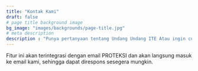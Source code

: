 ```yaml
---
title: "Kontak Kami"
draft: false
# page title background image
bg_image: "images/backgrounds/page-title.jpg"
# meta description
description : "Punya pertanyaan tentang Undang Undang ITE Atau ingin curhat? Yuk isi formulir Di bawah ini."
---
```


Fitur ini akan terintegrasi dengan email PROTEKSI dan akan langsung masuk ke email kami, sehingga dapat direspons sesegera mungkin.